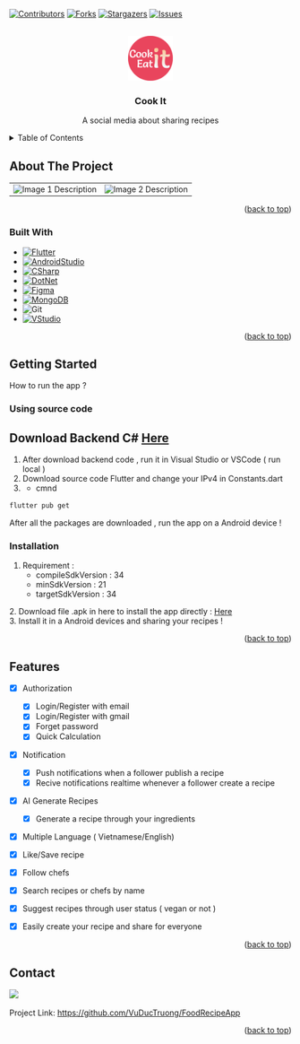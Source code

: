 


<a name="readme-top"></a>
<!-- PROJECT SHIELDS -->
<!--
*** I'm using markdown "reference style" links for readability.
*** Reference links are enclosed in brackets [ ] instead of parentheses ( ).
*** See the bottom of this document for the declaration of the reference variables
*** for contributors-url, forks-url, etc. This is an optional, concise syntax you may use.
*** https://www.markdownguide.org/basic-syntax/#reference-style-links
-->
[![Contributors][contributors-shield]][contributors-url]
[![Forks][forks-shield]][forks-url]
[![Stargazers][stars-shield]][stars-url]
[![Issues][issues-shield]][issues-url]


<!-- PROJECT LOGO -->
<br />
<div align="center">
  <a href="https://github.com/VuDucTruong/FoodRecipeApp">
    <img src="food_recipe_app/assets/images/logo.png" alt="Logo" width="80" height="80">
  </a>

<h3 align="center">Cook It</h3>

  <p align="center">
    A social media about sharing recipes
  </p>
</div>



<!-- TABLE OF CONTENTS -->
<details>
  <summary>Table of Contents</summary>
  <ol>
    <li>
      <a href="#about-the-project">About The Project</a>
      <ul>
        <li><a href="#built-with">Built With</a></li>
      </ul>
    </li>
    <li>
      <a href="#getting-started">Getting Started</a>
      <ul>
        <li><a href="#prerequisites">Prerequisites</a></li>
        <li><a href="#installation">Installation</a></li>
      </ul>
    </li>
    <li><a href="#usage">Usage</a></li>
    <li><a href="#roadmap">Roadmap</a></li>
    <li><a href="#contributing">Contributing</a></li>
    <li><a href="#license">License</a></li>
    <li><a href="#contact">Contact</a></li>
    <li><a href="#acknowledgments">Acknowledgments</a></li>
  </ol>
</details>


<!-- ABOUT THE PROJECT -->
## About The Project
<div align="center">
 <table>
  <tr>
    <td><img src="https://github.com/VuDucTruong/FoodRecipeApp/assets/113105084/046623d1-56e9-4041-9408-1a053139942f" alt="Image 1 Description" width="300"/></td>
    <td><img src="https://github.com/VuDucTruong/FoodRecipeApp/assets/113105084/908938fc-3926-463a-8403-0537167a13c1" alt="Image 2 Description" width="300"/></td>
  </tr>
</table>
</div>



<p align="right">(<a href="#readme-top">back to top</a>)</p>



### Built With

* [![Flutter][Flutter]][Flutter-url]
* [![AndroidStudio][AndroidStudio]][AndroidStudio-url]
* [![CSharp][CSharp]][CSharp-url]
* [![DotNet][DotNet]][DotNet-url]
* [![Figma][Figma]][Figma-url]
* [![MongoDB][MongoDB]][MongoDB-url]
* ![Git][Git]
* [![VStudio][VStudio]][VStudio-url]

<p align="right">(<a href="#readme-top">back to top</a>)</p>



<!-- GETTING STARTED -->
## Getting Started

How to run the app ?

### Using source code
## Download Backend C# <a href="https://github.com/NguyenPhamThanhPhong/CookingRecipeApi">Here</a> </br>
1. After download backend code , run it in Visual Studio or VSCode ( run local )
2. Download source code Flutter and change your IPv4 in Constants.dart
3. * cmnd
  ```sh
  flutter pub get
  ```
After all the packages are downloaded , run the app on a Android device !
### Installation
1. Requirement : <ul>
    <li>compileSdkVersion : 34</li>
    <li>minSdkVersion : 21</li>
    <li>targetSdkVersion : 34</li>
  </ul>
2. Download file .apk in here to install the app directly : <a href="">Here</a> </br>
3. Install it in a Android devices and sharing your recipes !
<p align="right">(<a href="#readme-top">back to top</a>)</p>



## Features

- [x] Authorization
  - [x]  Login/Register with email
  - [x]  Login/Register with gmail 
  - [x]  Forget password
  - [x]  Quick Calculation
- [x] Notification
  - [x] Push notifications when a follower publish a recipe
  - [x] Recive notifications realtime whenever a follower create a recipe  
- [x] AI Generate Recipes
  - [x] Generate a recipe through your ingredients
- [x]  Multiple Language ( Vietnamese/English)
- [x]  Like/Save recipe
- [x]  Follow chefs
- [x]  Search recipes or chefs by name
- [x]  Suggest recipes through user status ( vegan or not )
- [x]  Easily create your recipe and share for everyone


<p align="right">(<a href="#readme-top">back to top</a>)</p>


<!-- CONTACT -->
## Contact

<a href="https://github.com/VuDucTruong/FoodRecipeApp/graphs/contributors">
  <img src="https://contrib.rocks/image?repo=VuDucTruong/FoodRecipeApp" />
</a>


Project Link: https://github.com/VuDucTruong/FoodRecipeApp

<p align="right">(<a href="#readme-top">back to top</a>)</p>




<!-- MARKDOWN LINKS & IMAGES -->
<!-- https://www.markdownguide.org/basic-syntax/#reference-style-links -->
[contributors-shield]: https://img.shields.io/github/contributors/VuDucTruong/FoodRecipeApp.svg?style=for-the-badge
[contributors-url]: https://github.com/VuDucTruong/FoodRecipeApp/graphs/contributors
[forks-shield]: https://img.shields.io/github/forks/VuDucTruong/FoodRecipeApp.svg?style=for-the-badge
[forks-url]: https://github.com/VuDucTruong/FoodRecipeApp/network
[stars-shield]: https://img.shields.io/github/stars/VuDucTruong/FoodRecipeApp.svg?style=for-the-badge
[stars-url]: https://github.com/VuDucTruong/FoodRecipeApp/stargazers
[issues-shield]: https://img.shields.io/github/issues/VuDucTruong/FoodRecipeApp.svg?style=for-the-badge
[issues-url]: https://github.com/VuDucTruong/FoodRecipeApp/issues
[product-screenshot]: https://github.com/hanhkiet/puzzle/assets/113105084/d3030032-3004-4f94-b2e3-74ac9be328aa
[Flutter]: https://img.shields.io/badge/Flutter-02569B?style=for-the-badge&logo=flutter&logoColor=white
[Flutter-url]: https://flutter.dev/
[AndroidStudio]: https://img.shields.io/badge/Android_Studio-3DDC84?style=for-the-badge&logo=android-studio&logoColor=white
[AndroidStudio-url]: https://developer.android.com/studio?gad_source=1&gclid=CjwKCAjwg8qzBhAoEiwAWagLrGUAJYHayXAdGunG29dmUbSKGRxCWtBsl2Jgzqi8qypKKKRmiCYpXRoCqq8QAvD_BwE&gclsrc=aw.ds
[Git]: https://img.shields.io/badge/GIT-E44C30?style=for-the-badge&logo=git&logoColor=white
[VStudio]: https://img.shields.io/badge/Visual_Studio-5C2D91?style=for-the-badge&logo=visual%20studio&logoColor=white
[VStudio-url]: https://visualstudio.microsoft.com/
[Figma]: https://img.shields.io/badge/Figma-F24E1E?style=for-the-badge&logo=figma&logoColor=white
[Figma-url]: https://www.figma.com/design/L5TQj72qt65pbozU5fNREi/Do-an-1?node-id=4-182&t=TPvSsrK8FZTrazva-1
[MongoDB]: https://img.shields.io/badge/MongoDB-4EA94B?style=for-the-badge&logo=mongodb&logoColor=white
[MongoDB-url]: https://www.mongodb.com/lp/cloud/atlas/try4?utm_content=rlsavisitor&utm_source=google&utm_campaign=search_gs_pl_evergreen_atlas_core_retarget-brand_gic-null_apac-all_ps-all_desktop_eng_lead&utm_term=mongodb&utm_medium=cpc_paid_search&utm_ad=e&utm_ad_campaign_id=14412646476&adgroup=131761130812&cq_cmp=14412646476&gad_source=1&gclid=CjwKCAjwg8qzBhAoEiwAWagLrLPVj2Xaaw7C8hS8HG-Gd3hXMfeNaiz9Bnd_GwR4NFB46s-mgI_1pRoCTPMQAvD_BwE
[CSharp]: https://img.shields.io/badge/C%23-239120?style=for-the-badge&logo=c-sharp&logoColor=white
[CSharp-url]: https://learn.microsoft.com/vi-vn/dotnet/csharp/programming-guide/concepts/
[DotNet]: https://img.shields.io/badge/.NET-5C2D91?style=for-the-badge&logo=.net&logoColor=white
[DotNet-url]: https://dotnet.microsoft.com/en-us/
